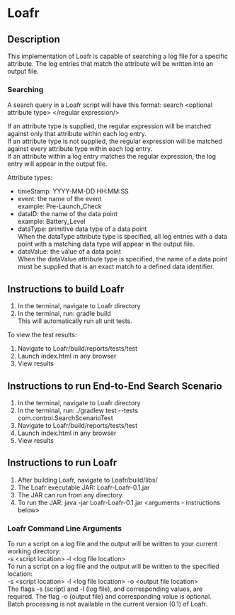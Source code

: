 # Loafr

## Description
This implementation of Loafr is capable of searching a log file for a specific attribute. The log entries that match the attribute will be written into an output file. 

### Searching
A search query in a Loafr script will have this format: search \<optional attribute type\> \</regular expression/\>  

If an attribute type is supplied, the regular expression will be matched against only that attribute within each log entry.  
If an attribute type is not supplied, the regular expression will be matched against every attribute type within each log entry.  
If an attribute within a log entry matches the regular expression, the log entry will appear in the output file.   

Attribute types:  
- timeStamp: YYYY-MM-DD HH:MM:SS
- event: the name of the event  
    example: Pre-Launch_Check
- dataID: the name of the data point  
    example: Battery_Level
- dataType: primitive data type of a data point  
    When the dataType attribute type is specified, all log entries with a data point with a matching data type will appear in the output file.
- dataValue: the value of a data point  
    When the dataValue attribute type is specified, the name of a data point must be supplied that is an exact match to a defined data identifier.  
    

## Instructions to build Loafr
1. In the terminal, navigate to Loafr directory
2. In the terminal, run: gradle build  
This will automatically run all unit tests.

To view the test results:  
1. Navigate to Loafr/build/reports/tests/test
2. Launch index.html in any browser
3. View results

## Instructions to run End-to-End Search Scenario  
1. In the terminal, navigate to Loafr directory
2. In the terminal, run: ./gradlew test --tests com.control.SearchScenarioTest
3. Navigate to Loafr/build/reports/tests/test
4. Launch index.html in any browser
5. View results

## Instructions to run Loafr    
1. After building Loafr, navigate to Loafr/build/libs/
2. The Loafr executable JAR: Loafr-Loafr-0.1.jar
3. The JAR can run from any directory.
4. To run the JAR: java -jar Loafr-Loafr-0.1.jar \<arguments - instructions below\>  

### Loafr Command Line Arguments  
To run a script on a log file and the output will be written to your current working directory:  
-s \<script location\> -l \<log file location\>  
To run a script on a log file and the output will be written to the specified location:  
-s \<script location\> -l \<log file location\> -o \<output file location\>  
The flags -s (script) and -l (log file), and corresponding values, are required. The flag -o (output file) and corresponding value is optional.  
Batch processing is not available in the current version (0.1) of Loafr.



